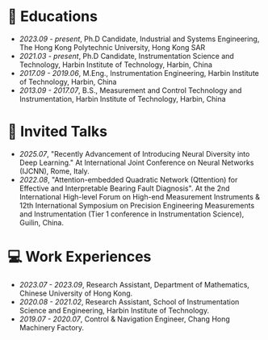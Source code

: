
# 📖 Educations
- *2023.09 - present*, Ph.D Candidate, Industrial and Systems Engineering, The Hong Kong Polytechnic University, Hong Kong SAR
- *2021.03 - present*, Ph.D Candidate, Instrumentation Science and Technology, Harbin Institute of Technology, Harbin, China
- *2017.09 - 2019.06*, M.Eng., Instrumentation Engineering, Harbin Institute of Technology, Harbin, China
- *2013.09 - 2017.07*, B.S., Measurement and Control Technology and Instrumentation, Harbin Institute of Technology, Harbin, China

# 💬 Invited Talks
- *2025.07*, "Recently Advancement of Introducing Neural Diversity into Deep Learning." At International Joint Conference on Neural Networks (IJCNN), Rome, Italy.
- *2022.08*, "Attention-embedded Quadratic Network (Qttention) for Effective and Interpretable Bearing Fault Diagnosis". At the 2nd International High-level Forum on High-end Measurement Instruments & 12th International Symposium on Precision Engineering Measurements and Instrumentation (Tier 1 conference in Instrumentation Science), Guilin, China.


# 💻 Work Experiences
- *2023.07 - 2023.09*, Research Assistant, Department of Mathematics, Chinese University of Hong Kong.
- *2020.08 - 2021.02*, Research Assistant, School of Instrumentation Science and Engineering, Harbin Institute of Technology.
- *2019.07 - 2020.07*, Control & Navigation Engineer, Chang Hong Machinery Factory.

